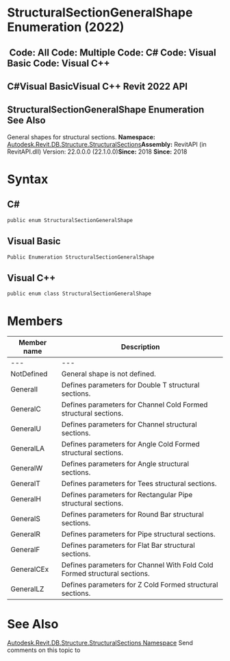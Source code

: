 # StructuralSectionGeneralShape Enumeration (2022)

﻿
 Code: All Code: Multiple Code: C# Code: Visual Basic Code: Visual C++   
---  
C#Visual BasicVisual C++
Revit 2022 API  
---  
StructuralSectionGeneralShape Enumeration  
See Also  
---  
General shapes for structural sections. 
**Namespace:** [Autodesk.Revit.DB.Structure.StructuralSections](09862f38-63f6-a5f8-e560-ae775901bc92.md "Autodesk.Revit.DB.Structure.StructuralSections Namespace")**Assembly:** RevitAPI (in RevitAPI.dll) Version: 22.0.0.0 (22.1.0.0)**Since:** 2018 **Since:** 2018 
# Syntax
C#  
---  
```text
public enum StructuralSectionGeneralShape
```
  
Visual Basic  
---  
```text
Public Enumeration StructuralSectionGeneralShape
```
  
Visual C++  
---  
```text
public enum class StructuralSectionGeneralShape
```
  
# Members
| Member name | Description |
| --- | --- |
| --- | --- |
| NotDefined | General shape is not defined. |
| GeneralI | Defines parameters for Double T structural sections. |
| GeneralC | Defines parameters for Channel Cold Formed structural sections. |
| GeneralU | Defines parameters for Channel structural sections. |
| GeneralLA | Defines parameters for Angle Cold Formed structural sections. |
| GeneralW | Defines parameters for Angle structural sections. |
| GeneralT | Defines parameters for Tees structural sections. |
| GeneralH | Defines parameters for Rectangular Pipe structural sections. |
| GeneralS | Defines parameters for Round Bar structural sections. |
| GeneralR | Defines parameters for Pipe structural sections. |
| GeneralF | Defines parameters for Flat Bar structural sections. |
| GeneralCEx | Defines parameters for Channel With Fold Cold Formed structural sections. |
| GeneralLZ | Defines parameters for Z Cold Formed structural sections. |

# See Also
[Autodesk.Revit.DB.Structure.StructuralSections Namespace](09862f38-63f6-a5f8-e560-ae775901bc92.md "Autodesk.Revit.DB.Structure.StructuralSections Namespace")
Send comments on this topic to 